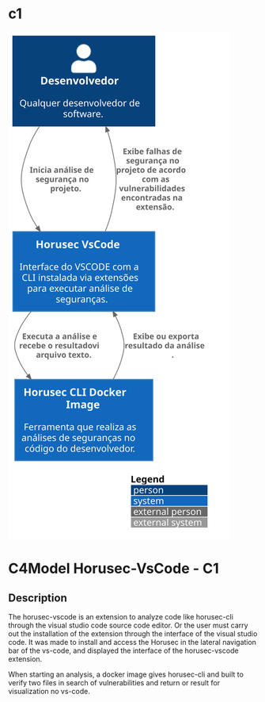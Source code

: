 # c1

![diagram](c1.svg)

# C4Model Horusec-VsCode - C1

## Description

The horusec-vscode is an extension to analyze code like horusec-cli through the visual studio code source code editor. Or the user must carry out the installation of the extension through the interface of the visual studio code. It was made to install and access the Horusec in the lateral navigation bar of the vs-code, and displayed the interface of the horusec-vscode extension.

When starting an analysis, a docker image gives horusec-cli and built to verify two files in search of vulnerabilities and return or result for visualization no vs-code.
